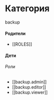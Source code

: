 # Категория

backup


#### Родители

- [[ROLES]]


#### Дети

###### Роли
- [[backup.admin]]
- [[backup.editor]]
- [[backup.viewer]]
